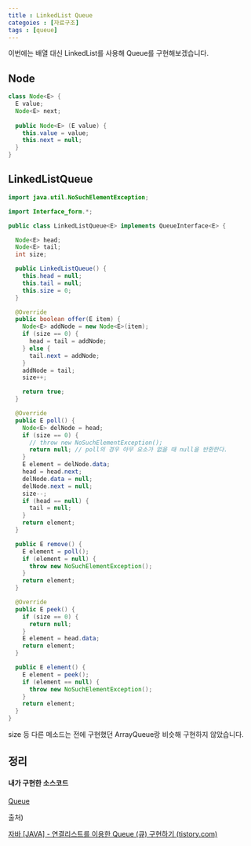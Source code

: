 ```yaml
---
title : LinkedList Queue
categoies : [자료구조]
tags : [queue]
---
```




이번에는 배열 대신 LinkedList를 사용해 Queue를 구현해보겠습니다.

## Node

```java
class Node<E> {
  E value;
  Node<E> next;
  
  public Node<E> (E value) {
    this.value = value;
    this.next = null;
  }
}
```

## LinkedListQueue

```java
import java.util.NoSuchElementException;

import Interface_form.*;

public class LinkedListQueue<E> implements QueueInterface<E> {

  Node<E> head;
  Node<E> tail;
  int size;

  public LinkedListQueue() {
    this.head = null;
    this.tail = null;
    this.size = 0;
  }

  @Override
  public boolean offer(E item) {
    Node<E> addNode = new Node<E>(item);
    if (size == 0) {
      head = tail = addNode;
    } else {
      tail.next = addNode;
    }
    addNode = tail;
    size++;

    return true;
  }

  @Override
  public E poll() {
    Node<E> delNode = head;
    if (size == 0) {
      // throw new NoSuchElementException();
      return null; // poll의 경우 아무 요소가 없을 때 null을 반환한다.
    }
    E element = delNode.data;
    head = head.next;
    delNode.data = null;
    delNode.next = null;
    size--;
    if (head == null) {
      tail = null;
    }
    return element;
  }

  public E remove() {
    E element = poll();
    if (element = null) {
      throw new NoSuchElementException();
    }
    return element;
  }

  @Override
  public E peek() {
    if (size == 0) {
      return null;
    }
    E element = head.data;
    return element;
  }

  public E element() {
    E element = peek();
    if (element == null) {
      throw new NoSuchElementException();
    }
    return element;
  }
}
```

size 등 다른 메소드는 전에 구현했던 ArrayQueue랑 비슷해 구현하지 않았습니다.

## 정리

#### 내가 구현한 소스코드

[Queue](https://github.com/sunjong0214/DataStructure/tree/main/Queue)



출처)

[자바 [JAVA] - 연결리스트를 이용한 Queue (큐) 구현하기 (tistory.com)](https://st-lab.tistory.com/184#recentComments)